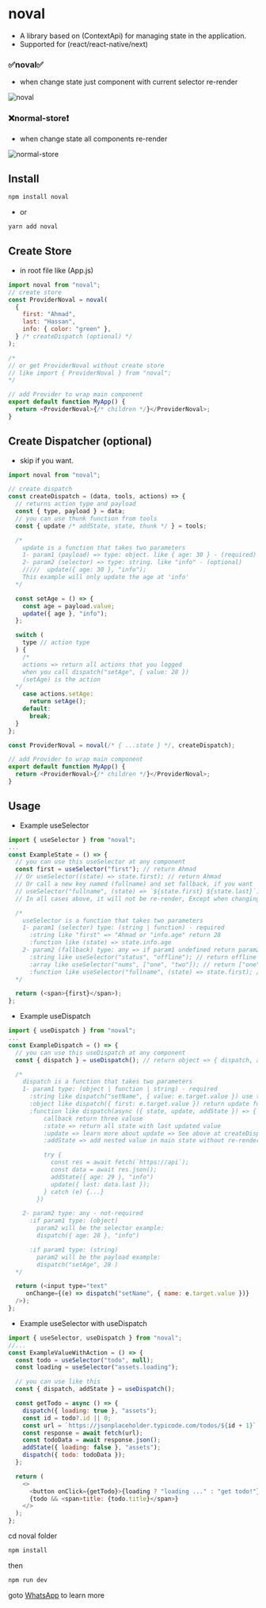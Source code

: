 # noval

- A library based on (ContextApi) for managing state in the application.
- Supported for (react/react-native/next)

### :white_check_mark:noval:white_check_mark:

- when change state just component with current selector re-render
<div>
    <img src="https://i.ibb.co/THLdmXP/react-store.gif" alt="noval" />
</div>

### :x:normal-store:exclamation:

- when change state all components re-render
<div>
     <img src="https://i.ibb.co/17Jwgwj/normal-store.gif" alt="normal-store" />
</div>

## Install

```js
npm install noval
```

- or

```js
yarn add noval
```

## Create Store

- in root file like (App.js)

```js
import noval from "noval";
// create store
const ProviderNoval = noval(
  {
    first: "Ahmad",
    last: "Hassan",
    info: { color: "green" },
  } /* createDispatch (optional) */
);

/* 
// or get ProviderNoval without create store
// like import { ProviderNoval } from "noval";
*/

// add Provider to wrap main component
export default function MyApp() {
  return <ProviderNoval>{/* children */}</ProviderNoval>;
}
```

## Create Dispatcher (optional)

- skip if you want.

```js
import noval from "noval";

// create dispatch
const createDispatch = (data, tools, actions) => {
  // returns action type and payload
  const { type, payload } = data;
  // you can use thunk function from tools
  const { update /* addState, state, thunk */ } = tools;

  /*
    update is a function that takes two parameters
    1- param1 (payload) => type: object. like { age: 30 } - (required)
    2- param2 (selector) => type: string. like "info" - (optional)
    /////  update({ age: 30 }, "info");
    This example will only update the age at 'info'
  */

  const setAge = () => {
    const age = payload.value;
    update({ age }, "info");
  };

  switch (
    type // action type
  ) {
    /*
    actions => return all actions that you logged
    when you call dispatch("setAge", { value: 28 })
    (setAge) is the action
  */
    case actions.setAge:
      return setAge();
    default:
      break;
  }
};

const ProviderNoval = noval(/* { ...state } */, createDispatch);

// add Provider to wrap main component
export default function MyApp() {
  return <ProviderNoval>{/* children */}</ProviderNoval>;
}
```

## Usage

- Example useSelector

```js
import { useSelector } from "noval";
...
const ExampleState = () => {
  // you can use this useSelector at any component
  const first = useSelector("first"); // return Ahmad
  // Or useSelector((state) => state.first); // return Ahmad
  // Or call a new key named (fullname) and set fallback, if you want
  // useSelector("fullname", (state) => `${state.first} ${state.last}`); // return Ahmad Hassan
  // In all cases above, it will not be re-render, Except when changing the value of first

  /*
    useSelector is a function that takes two parameters
    1- param1 (selector) type: (string | function) - required
      :string like "first" => "Ahmad or "info.age" return 28
      :function like (state) => state.info.age
    2- param2 (fallback) type: any => if param1 undefined return param2 value from fallback
      :string like useSelector("status", "offline"); // return offline if status undefined
      :array like useSelector("nums", ["one", "two"]); // return ["one", "two"] if nums undefined
      :function like useSelector("fullname", (state) => state.first); // return Ahmad if fullname undefined
  */

  return (<span>{first}</span>);
};
```

- Example useDispatch

```js
import { useDispatch } from "noval";
...
const ExampleDispatch = () => {
  // you can use this useDispatch at any component
  const { dispatch } = useDispatch(); // return object => { dispatch, addState }

  /*
    dispatch is a function that takes two parameters
    1- param1 type: (object | function | string) - required
      :string like dispatch("setName", { value: e.target.value }) use this method if you created dispatcher
      :object like dispatch({ first: e.target.value }) return update function directly
      :function like dispatch(async ({ state, update, addState }) => {
          callback return three valuse
          :state => return all state with last updated value
          :update => learn more about update => See above at createDispatch
          :addState => add nested value in main state without re-render

          try {
            const res = await fetch(`https://api`);
            const data = await res.json();
            addState({ age: 29 }, "info")
            update({ last: data.last });
          } catch (e) {...}
        })

    2- param2 type: any - not-required
      :if param1 type: (object)
        param2 will be the selector example:
        dispatch({ age: 28 }, "info")

      :if param1 type: (string)
        param2 will be the payload example:
        dispatch("setAge", 28 )
  */

  return (<input type="text"
     onChange={(e) => dispatch("setName", { name: e.target.value })}
  />);
};
```

- Example useSelector with useDispatch

```js
import { useSelector, useDispatch } from "noval";
//...
const ExampleValueWithAction = () => {
  const todo = useSelector("todo", null);
  const loading = useSelector("assets.loading");

  // you can use like this
  const { dispatch, addState } = useDispatch();

  const getTodo = async () => {
    dispatch({ loading: true }, "assets");
    const id = todo?.id || 0;
    const url = `https://jsonplaceholder.typicode.com/todos/${id + 1}`;
    const response = await fetch(url);
    const todoData = await response.json();
    addState({ loading: false }, "assets");
    dispatch({ todo: todoData });
  };

  return (
    <>
      <button onClick={getTodo}>{loading ? "loading ..." : "get todo!"}</button>
      {todo && <span>title: {todo.title}</span>}
    </>
  );
};
```

cd noval folder

```js
npm install
```

then

```js
npm run dev
```

goto [WhatsApp](https://api.whatsapp.com/send?phone=201112785677) to learn more
